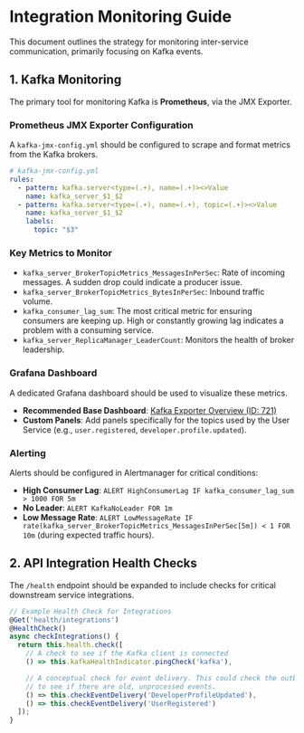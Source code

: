 # Integration Monitoring Guide

This document outlines the strategy for monitoring inter-service communication, primarily focusing on Kafka events.

## 1. Kafka Monitoring

The primary tool for monitoring Kafka is **Prometheus**, via the JMX Exporter.

### Prometheus JMX Exporter Configuration
A `kafka-jmx-config.yml` should be configured to scrape and format metrics from the Kafka brokers.

```yaml
# kafka-jmx-config.yml
rules:
  - pattern: kafka.server<type=(.+), name=(.+)><>Value
    name: kafka_server_$1_$2
  - pattern: kafka.server<type=(.+), name=(.+), topic=(.+)><>Value
    name: kafka_server_$1_$2
    labels:
      topic: "$3"
```

### Key Metrics to Monitor
-   `kafka_server_BrokerTopicMetrics_MessagesInPerSec`: Rate of incoming messages. A sudden drop could indicate a producer issue.
-   `kafka_server_BrokerTopicMetrics_BytesInPerSec`: Inbound traffic volume.
-   `kafka_consumer_lag_sum`: The most critical metric for ensuring consumers are keeping up. High or constantly growing lag indicates a problem with a consuming service.
-   `kafka_server_ReplicaManager_LeaderCount`: Monitors the health of broker leadership.

### Grafana Dashboard
A dedicated Grafana dashboard should be used to visualize these metrics.
-   **Recommended Base Dashboard**: [Kafka Exporter Overview (ID: 721)](https://grafana.com/grafana/dashboards/721-kafka-exporter-overview/)
-   **Custom Panels**: Add panels specifically for the topics used by the User Service (e.g., `user.registered`, `developer.profile.updated`).

### Alerting
Alerts should be configured in Alertmanager for critical conditions:
-   **High Consumer Lag**: `ALERT HighConsumerLag IF kafka_consumer_lag_sum > 1000 FOR 5m`
-   **No Leader**: `ALERT KafkaNoLeader FOR 1m`
-   **Low Message Rate**: `ALERT LowMessageRate IF rate(kafka_server_BrokerTopicMetrics_MessagesInPerSec[5m]) < 1 FOR 10m` (during expected traffic hours).

## 2. API Integration Health Checks

The `/health` endpoint should be expanded to include checks for critical downstream service integrations.

```typescript
// Example Health Check for Integrations
@Get('health/integrations')
@HealthCheck()
async checkIntegrations() {
  return this.health.check([
    // A check to see if the Kafka client is connected
    () => this.kafkaHealthIndicator.pingCheck('kafka'),

    // A conceptual check for event delivery. This could check the outbox
    // to see if there are old, unprocessed events.
    () => this.checkEventDelivery('DeveloperProfileUpdated'),
    () => this.checkEventDelivery('UserRegistered')
  ]);
}
```
